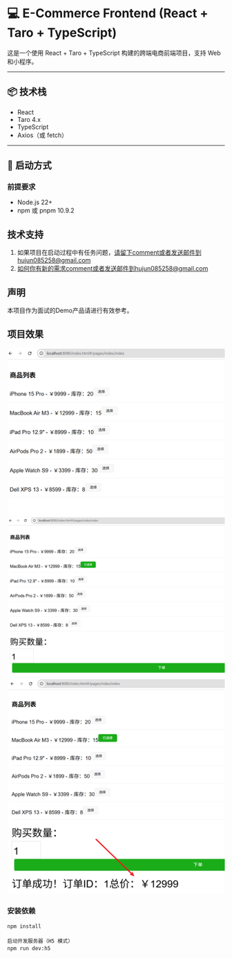 # 💻 E-Commerce Frontend (React + Taro + TypeScript)

这是一个使用 React + Taro + TypeScript 构建的跨端电商前端项目，支持 Web 和小程序。

---

## 📦 技术栈

- React
- Taro 4.x
- TypeScript
- Axios（或 fetch）

---

## 🚀 启动方式

### 前提要求

- Node.js 22+
- npm 或 pnpm 10.9.2

## 技术支持
1. 如果项目在启动过程中有任务问题，请留下comment或者发送邮件到hujun085258@gmail.com
2. 如何你有新的需求comment或者发送邮件到hujun085258@gmail.com

## 声明
本项目作为面试的Demo产品请进行有效参考。

## 项目效果
![首页展示](docs/images/homepage.png)
![下单展示](docs/images/下单.png)
![订单信息展示](docs/images/订单信息.png)


### 安装依赖

```bash
npm install

启动开发服务器（H5 模式）
npm run dev:h5
